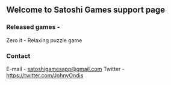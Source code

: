 ## Welcome to Satoshi Games support page

### Released games - 

Zero it - Relaxing puzzle game

### Contact
E-mail - satoshigamesapp@gmail.com
Twitter - https://twitter.com/JohnyOndis
